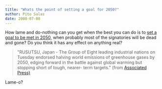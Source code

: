 ```yaml
---
title: "Whats the point of setting a goal for 2050?"
author: Pito Salas
date: 2008-07-08
---
```




How lame and do-nothing can you get when the best you can do is to [set a goal
to be met in
2050,](<http://news.yahoo.com/s/ap/20080708/ap_on_re_as/g8_climate_change>)
when probably most of the signatories will be dead and gone? Do you think it
has any effect on anything real?

> "RUSUTSU, Japan - The Group of Eight leading industrial nations on Tuesday
> endorsed halving world emissions of greenhouse gases by 2050, edging forward
> in the battle against global warming but stopping short of tough, nearer-
> term targets." (from [Associated
> Press)](<http://news.yahoo.com/s/ap/20080708/ap_on_re_as/g8_climate_change>)

Lame-o?


